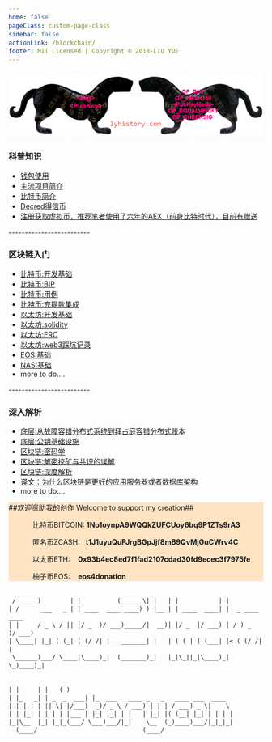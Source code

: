 ```yaml
---
home: false
pageClass: custom-page-class
sidebar: false
actionLink: /blockchain/
footer: MIT Licensed | Copyright © 2018-LIU YUE
---
```


<img class="header" src="/docs/docs_image/blockchain/bitcoin.png"/>
<!--Private: <a href="https://github.com/lyhistory/learn_coding/blob/master/blockchain/courselist.md">课程列表</a>-->

<div>
    <h3>科普知识</h3>
	<ul>
		<li><a href="/docs/blockchain/wallets" >钱包使用</a></li>
		<li><a href="/docs/blockchain/ecosystem/crypto" >主流项目简介</a></li>
        <li><a href="/docs/blockchain/btc/btc_intro" >比特币简介</a></li>
        <li><a href="/docs/blockchain/ecosystem/decred" >Decred得信币</a></li>
        <li><a href="https://www.aex.plus/page/m_regist.html#/?invite_code=392896&invite_type=20">注册获取虚拟币，推荐笔者使用了六年的AEX（前身比特时代），目前有赠送</a></li>
	</ul>
    <p>-------------------------</p>
	<h3>区块链入门</h3>
	<ul>
		<li><a href="/docs/blockchain/btc/btc_dev">比特币:开发基础</a></li>
		<li><a href="/docs/blockchain/btc/btc_bip">比特币:BIP</a></li>
		<li><a href="/docs/blockchain/btc/btc_dev_usecase">比特币:用例</a></li>
		<li><a href="/docs/blockchain/btc/btc_payment_integrate">比特币:充提款集成</a></li>
		<li><a href="/docs/blockchain/ethereum/eth_dev">以太坊:开发基础</a></li>
		<li><a href="/docs/blockchain/ethereum/eth_solidity">以太坊:solidity</a></li>
		<li><a href="/docs/blockchain/ethereum/eth_erc">以太坊:ERC</a></li>
		<li><a href="/docs/blockchain/ethereum/eth_web3">以太坊:web3踩坑记录</a></li>
		<li><a href="/docs/blockchain/ecosystem/eos_dev">EOS:基础</a></li>
		<li><a href="/docs/blockchain/ecosystem/nas_dev">NAS:基础</a></li>
		<li>more to do....</li>
	</ul>
	<p>-------------------------</p>
	<h3>深入解析</h3>
	<ul>
		<li><a href="/docs/software/highlevel/distrubuted_system" >底层:从故障容错分布式系统到拜占庭容错分布式账本</a></li>
		<li><a href="/docs/software/highlevel/publickeyinfrastructure">底层:公钥基础设施</a></li>
		<li><a href="/docs/blockchain/blockchain_cryptography" >区块链:密码学</a></li>
		<li><a href="/docs/blockchain/blockchain_consensus" >区块链:解密挖矿与共识的误解</a></li>
		<li><a href="/docs/blockchain/blockchain_indepth">区块链:深度解析</a></li>
		<!--<li><a href="/docs/blockchain/btc/btc_indepth">比特币:深度解析</a></li>-->
		<!--<li><a href="/docs/blockchain/ethereum/eth_indepth">以太坊:深度解析</a></li>-->
		<!--<li><a href="/docs/blockchain/ethereum/eth_security">以太坊:安全解析</a></li>-->
		<li><a href="/docs/blockchain/blockchain_as_new_architecture" >译文：为什么区块链是更好的应用服务器或者数据库架构</a></li>
		<li>more to do....</li>
	</ul>
</div>


<div style="background-color:bisque;">
	<span>##欢迎资助我的创作 Welcome to support my creation##</span>
	<ul>
		<ol>比特币BITCOIN:&nbsp;<strong>1No1oynpA9WQQkZUFCUoy6bq9P1ZTs9rA3</strong></ol>
		<ol>匿名币ZCASH:&nbsp;&nbsp;&nbsp;<strong>t1J1uyuQuPJrgBGpJjf8mB9QvMjGuCWrv4C</strong></ol>
		<ol>以太币ETH:&nbsp;&nbsp;&nbsp;&nbsp;<strong>0x93b4ec8ed7f1fad2107cdad30fd9ecec3f7975fe</strong></ol>
		<ol>柚子币EOS:&nbsp;&nbsp;&nbsp;&nbsp;<strong>eos4donation</strong></ol>
	</ul>
</div>


```
  ______          _            ______  _     _             _                
 / _____)        | |          (_____ \| |   | |           | |               
| /      ___   _ | | ____  ____ ____) ) |__ | | ____  ____| |  _ ____  ____ 
| |     / _ \ / || |/ _  )/ ___)_____/|  __)| |/ _  |/ ___) | / ) _  )/ ___)
| \____| |_| ( (_| ( (/ /| |   _______| |   | ( ( | ( (___| |< ( (/ /| |    
 \______)___/ \____|\____)_|  (_______)_|   |_|\_||_|\____)_| \_)____)_|    
                                                                            
 _       _     _                                                            
| |     | |   (_)     _                                                     
| |_   _| | _  _  ___| |_  ___   ____ _   _   ____ ___  ____                
| | | | | || \| |/___)  _)/ _ \ / ___) | | | / ___) _ \|    \               
| | |_| | | | | |___ | |_| |_| | |   | |_| |( (__| |_| | | | |              
|_|\__  |_| |_|_(___/ \___)___/|_|    \__  (_)____)___/|_|_|_|              
  (____/                             (____/                                 
```





